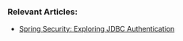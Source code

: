 
### Relevant Articles:

- [Spring Security: Exploring JDBC Authentication](https://www.baeldung.com/spring-security-jdbc-authentication)
